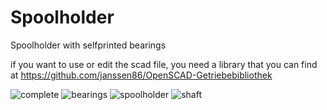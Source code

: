 # Spoolholder
Spoolholder with selfprinted bearings

if you want to use or edit the scad file, you need a library that you can find at https://github.com/janssen86/OpenSCAD-Getriebebibliothek

![complete](https://github.com/k37z3r/Spoolholder/assets/105192630/713a88f7-16b1-4d09-8701-a738b5c66809)
![bearings](https://github.com/k37z3r/Spoolholder/assets/105192630/63d1ff52-354e-4fea-9f36-2e192e67358c)
![spoolholder](https://github.com/k37z3r/Spoolholder/assets/105192630/6c5a229c-c85b-47b0-bada-241ff3d084c4)
![shaft](https://github.com/k37z3r/Spoolholder/assets/105192630/cfed57ce-62ab-4481-85ae-998f7d391191)

